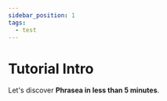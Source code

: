 ```yaml
---
sidebar_position: 1
tags:
  - test
---
```


# Tutorial Intro

Let's discover **Phrasea in less than 5 minutes**.

